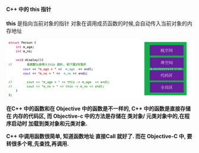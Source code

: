 #### C++ 中的 this 指针



**this** 是指向当前对象的指针
对象在调用成员函数的时候,会自动传入当前对象的内存地址

![](/assets/Snip20190116_6.png)

**在C++ 中的函数和在 Objective 中的函数是不一样的, C++ 中的函数是直接存储在 内存的代码区, 而 Objective-c 中的方法是存储在 类对象/ 元类对象中的,在程序启动时 加载到类对象和元类对象.**


**C++ 中调用函数很简单, 知道函数地址 直接Call 就好了.
而在 Objective-C 中, 要转很多个弯,先查找,再调用.**

